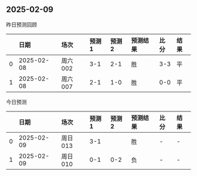 

 ## 2025-02-09

昨日预测回顾

|    | 日期       | 场次    | 预测1   | 预测2   | 预测结果   | 比分   | 结果   |
|---:|:-----------|:--------|:--------|:--------|:-----------|:-------|:-------|
|  0 | 2025-02-08 | 周六002 | 3-1     | 2-1     | 胜         | 3-3    | 平     |
|  1 | 2025-02-08 | 周六007 | 2-1     | 1-0     | 胜         | 0-0    | 平     |

今日预测

|    | 日期       | 场次    | 预测1   | 预测2   | 预测结果   | 比分   | 结果   |
|---:|:-----------|:--------|:--------|:--------|:-----------|:-------|:-------|
|  0 | 2025-02-09 | 周日013 | 3-1     |         | 胜         | -      | -      |
|  1 | 2025-02-09 | 周日010 | 0-1     | 0-2     | 负         | -      | -      |